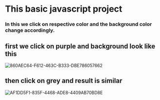 <h1>This basic javascript project </h1>
<h3> In this we click on respective color and the background color change accordingly.</h3>


<h2> first we click on purple and background look like this</h2>

![860AEC64-F612-463C-B333-DBE786057662](https://github.com/Vivek-M-10/Color-changer/assets/91916002/99df2f23-319e-4f3a-8460-965a9e84aae2)

<h2> then click on grey and result is similar</h2>

![AF1DD5F1-835F-4468-ADE8-4409AB70BD8E](https://github.com/Vivek-M-10/Color-changer/assets/91916002/2f965cda-b480-481a-9af2-43886819a0b5)
